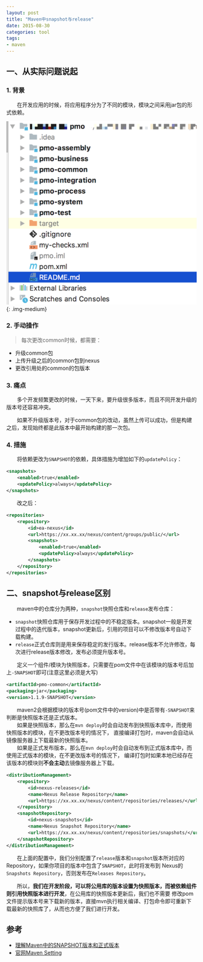 ```yaml
---
layout: post
title: "Maven中snapshot与release"
date: 2015-08-30
categories: tool
tags: 
- maven
---
```


## 一、从实际问题说起

### 1. 背景
　　在开发应用的时候，将应用程序分为了不同的模块，模块之间采用jar包的形式依赖。

![](/assets/img/maven-structure.png){: .img-medium}
   
### 2. 手动操作
>每次更改common时候，都需要：
* 升级common包
* 上传升级之后的common包到nexus
* 更改引用处的common的包版本

### 3. 痛点
　　多个开发频繁更改的时候，一天下来，要升级很多版本，而且不同开发升级的版本号还容易冲突。

　　如果不升级版本号，对于common包的改动，虽然上传可以成功，但是构建之后，发现始终都是此版本中最开始构建的那一次包。

### 4. 措施
　　将依赖更改为`SNAPSHOT`的依赖，具体措施为增加如下的`updatePolicy`：
```xml
<snapshots>
    <enabled>true</enabled>
    <updatePolicy>always</updatePolicy>
</snapshots>
```
　　改之后：
```xml
<repositories>
    <repository>
        <id>ea-nexus</id>
        <url>https://xx.xx.xx/nexus/content/groups/public/</url>
        <snapshots>
            <enabled>true</enabled>
            <updatePolicy>always</updatePolicy>
        </snapshots>
    </repository>
</repositories>
```

## 二、snapshot与release区别

　　maven中的仓库分为两种，`snapshot`快照仓库和`release`发布仓库：
* `snapshot`快照仓库用于保存开发过程中的不稳定版本。snapshot一般是开发过程中的迭代版本，snapshot更新后，引用的项目可以不修改版本号自动下载构建。
* `release`正式仓库则是用来保存稳定的发行版本。release版本不允许修改，每次进行release版本修改，发布必须提升版本号。

　　定义一个组件/模块为快照版本，只需要在pom文件中在该模块的版本号后加上`-SNAPSHOT`即可(注意这里必须是大写)
```xml
<artifactId>pmo-common</artifactId>
<packaging>jar</packaging>
<version>1.1.9-SNAPSHOT</version>
```

　　maven2会根据模块的版本号(pom文件中的version)中是否带有`-SNAPSHOT`来判断是快照版本还是正式版本。  
　　如果是快照版本，那么在`mvn deploy`时会自动发布到快照版本库中，而使用快照版本的模块，在不更改版本号的情况下，
直接编译打包时，maven会自动从镜像服务器上下载最新的快照版本。  
　　如果是正式发布版本，那么在`mvn deploy`时会自动发布到正式版本库中，而使用正式版本的模块，在不更改版本号的情况下，
编译打包时如果本地已经存在该版本的模块则**不会主动**去镜像服务器上下载。

```xml
<distributionManagement>
    <repository>
        <id>nexus-releases</id>
        <name>Nexus Release Repository</name>
        <url>https://xx.xx.xx/nexus/content/repositories/releases/</url>
    </repository>
    <snapshotRepository>
        <id>nexus-snapshots</id>
        <name>Nexus Snapshot Repository</name>
        <url>https://xx.xx.xx/nexus/content/repositories/snapshots/</url>
    </snapshotRepository>
</distributionManagement>
```
　　在上面的配置中，我们分别配置了`release`版本和`snapshot`版本所对应的Repository，如果你项目的版本中包含了`SNAPSHOT`，此时将发布到
Nexus的`Snapshots Repository`，否则发布在`Releases Repository`。

　　所以，**我们在开发阶段，可以将公用库的版本设置为快照版本，而被依赖组件则引用快照版本进行开发**，在公用库的快照版本更新后，我们也不需要
修改pom文件提示版本号来下载新的版本，直接mvn执行相关编译、打包命令即可重新下载最新的快照库了，从而也方便了我们进行开发。

## 参考
* [理解Maven中的SNAPSHOT版本和正式版本](http://www.huangbowen.net/blog/2016/01/29/understand-official-version-and-snapshot-version-in-maven/)
* [官网Maven Setting](https://maven.apache.org/ref/3.6.0/maven-settings/settings.html)

